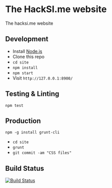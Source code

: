 The HackSI.me website
=====================

The hacksi.me website

Development
-----------

   * Install [Node.js](http://nodejs.org/)
   * Clone this repo
   * `cd site`
   * `npm install`
   * `npm start`
   * Visit `http://127.0.0.1:8900/`

Testing & Linting
-----------------

`npm test`

Production
----------

`npm -g install grunt-cli`

   * `cd site`
   * `grunt`
   * `git commit -am "CSS files"`


Build Status
------------

[![Build Status](https://travis-ci.org/HackSI/site.png?branch=master)](https://travis-ci.org/HackSI/site)
